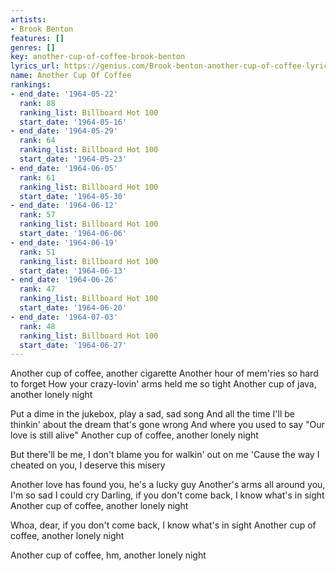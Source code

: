 ```yaml
---
artists:
- Brook Benton
features: []
genres: []
key: another-cup-of-coffee-brook-benton
lyrics_url: https://genius.com/Brook-benton-another-cup-of-coffee-lyrics
name: Another Cup Of Coffee
rankings:
- end_date: '1964-05-22'
  rank: 88
  ranking_list: Billboard Hot 100
  start_date: '1964-05-16'
- end_date: '1964-05-29'
  rank: 64
  ranking_list: Billboard Hot 100
  start_date: '1964-05-23'
- end_date: '1964-06-05'
  rank: 61
  ranking_list: Billboard Hot 100
  start_date: '1964-05-30'
- end_date: '1964-06-12'
  rank: 57
  ranking_list: Billboard Hot 100
  start_date: '1964-06-06'
- end_date: '1964-06-19'
  rank: 51
  ranking_list: Billboard Hot 100
  start_date: '1964-06-13'
- end_date: '1964-06-26'
  rank: 47
  ranking_list: Billboard Hot 100
  start_date: '1964-06-20'
- end_date: '1964-07-03'
  rank: 48
  ranking_list: Billboard Hot 100
  start_date: '1964-06-27'
---
```

Another cup of coffee, another cigarette
Another hour of mem'ries so hard to forget
How your crazy-lovin' arms held me so tight
Another cup of java, another lonely night

Put a dime in the jukebox, play a sad, sad song
And all the time I'll be thinkin' about the dream that's gone wrong
And where you used to say "Our love is still alive"
Another cup of coffee, another lonely night

But there'll be me, I don't blame you for walkin' out on me
'Cause the way I cheated on you, I deserve this misery

Another love has found you, he's a lucky guy
Another's arms all around you, I'm so sad I could cry
Darling, if you don't come back, I know what's in sight
Another cup of coffee, another lonely night

Whoa, dear, if you don't come back, I know what's in sight
Another cup of coffee, another lonely night

Another cup of coffee, hm, another lonely night
